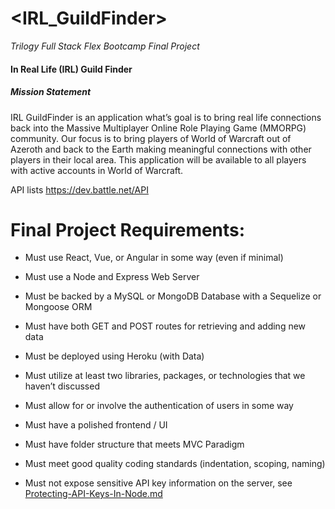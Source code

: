 
# <IRL_GuildFinder>
*Trilogy Full Stack Flex Bootcamp Final Project*

#### In Real Life (IRL) Guild Finder
##### Mission Statement

IRL GuildFinder is an application what’s goal is to bring real life connections back into the Massive Multiplayer Online Role Playing Game (MMORPG) community. Our focus is to bring players of World of Warcraft out of Azeroth and back to the Earth making meaningful connections with other players in their local area. 
This application will be available to all players with active accounts in World of Warcraft.


API lists
https://dev.battle.net/API

# Final Project Requirements:

* Must use React, Vue, or Angular in some way (even if minimal)

* Must use a Node and Express Web Server

* Must be backed by a MySQL or MongoDB Database with a Sequelize or Mongoose ORM  

* Must have both GET and POST routes for retrieving and adding new data

* Must be deployed using Heroku (with Data)

* Must utilize at least two libraries, packages, or technologies that we haven’t discussed

* Must allow for or involve the authentication of users in some way

* Must have a polished frontend / UI 

* Must have folder structure that meets MVC Paradigm

* Must meet good quality coding standards (indentation, scoping, naming)

* Must not expose sensitive API key information on the server, see [Protecting-API-Keys-In-Node.md](../../../../01-Class-Content/10-nodejs/03-Supplemental/Protecting-API-Keys-In-Node.md)
